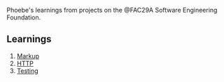 Phoebe's learnings from projects on the @FAC29A Software Engineering Foundation.

## Learnings

1. [Markup](/learnings/markup.md)
1. [HTTP](/learnings/http.md)
1. [Testing](/learnings/testing.md)
